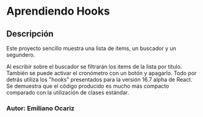 

# Aprendiendo Hooks

## Descripción

Este proyecto sencillo muestra una lista de items, un buscador y un segundero. 

Al escribir sobre el buscador se filtrarán los items de la lista por título. También se puede activar el cronómetro con un botón y apagarlo. Todo por detrás utiliza los "hooks" presentados para la versión 16.7 alpha de React. 
Se demuestra que el código producido es mucho más compacto comparado con la utilización de clases estándar.

### Autor: Emiliano Ocariz
